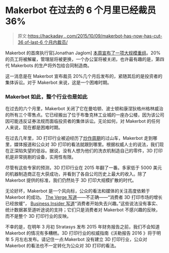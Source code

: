 # Makerbot 在过去的 6 个月里已经裁员 36%

> 原文:[https://hackaday . com/2015/10/09/makerbot-has-now-has-cut-36 of-last-6 个月内裁员/](https://hackaday.com/2015/10/09/makerbot-has-now-cut-36-of-staff-in-last-6-months/)

Makerbot 的首席执行官[Jonathan Jaglom] [本周宣布了一项大规模重组](http://www.makerbot.com/blog/2015/10/08/makerbot-reorganizes-to-adapt-to-market-dynamics-and-prepare-for-the-future?siteID=TnL5HPStwNw-3SqDePN59FylbiqYJ3n3NA&ls_affid=TnL5HPStwNw)。20%的员工将被解雇，管理层将被更换，一个办公室将被关闭，也许最有趣的是，第四代 Makerbots 的生产将外包给合同制造商。

这一消息是在 Makerbot 宣布裁员 20%几个月后发布的，紧随其后的是投资者的集体诉讼。对于 Makerbot 来说，这是一个困难时期。

### Makerbot 如此，整个行业也是如此

在过去的六个月里，Makerbot 关闭了它在曼哈顿、波士顿和康涅狄格州格林威治的所有三个零售点。它已经搬出了位于布鲁克林工业城的一座办公楼，因为该公司因可能违反证券法规而面临投资者的集体诉讼。无论如何，对 Makerbot 的任何人来说，现在都是困难时期。

在过去几年里，3D 打印行业被迫经历了[炒作周期](https://en.wikipedia.org/wiki/Hype_cycle)的过山车，Makerbot 走到哪里，媒体报道和公众对 3D 打印的看法就跟到哪里。根据权威人士的说法，我们现在正深陷失望的低谷。据说，没有人想为他们的洗衣机制造自己的零件，3D 打印机是非常挑剔的设备，实用性有限。

尽管有这些专家的预测，3D 打印行业在 2015 年翻了一番。多家低于 5000 美元的机器制造商正在大获成功，并看到了各自公司历史上最大的收入。除了 Makerbot 提供的标准，我们仍然处于 3D 打印大规模扩散的时代。

无论好坏，Makerbot 是一个风向标，公众的看法和媒体的关注高度依赖于 Makerbot 的成功。 [The Verge 写道](http://www.theverge.com/2015/10/8/9477999/makerbot-layoffs-employees-lawsuit)——不正确——“消费者 3D 打印市场的增长已经放缓”， [Business Insider 写道](http://www.businessinsider.com/makerbot-layoffs-3d-printing-2015-10?r=UK&IR=T)“消费者开始失去兴趣。”这些说法没有事实、统计数据甚至道听途说的支持；它们只是消费者对 Makerbot 不感兴趣的反映，而不是整个 3D 打印行业的反映。

不幸的是，在明年 3 月初 Stratasys 发布 2015 年财务报告之前，我们不会知道 Makerbot 的情况有多糟糕。3D 打印行业的权威指南《沃勒报告 2016 》将于明年 5 月左右发布。请记住一点:Makerbot 没有建立 3D 打印行业，公众对 Makerbot 的看法也不一定转化为公众对 3D 打印的看法。